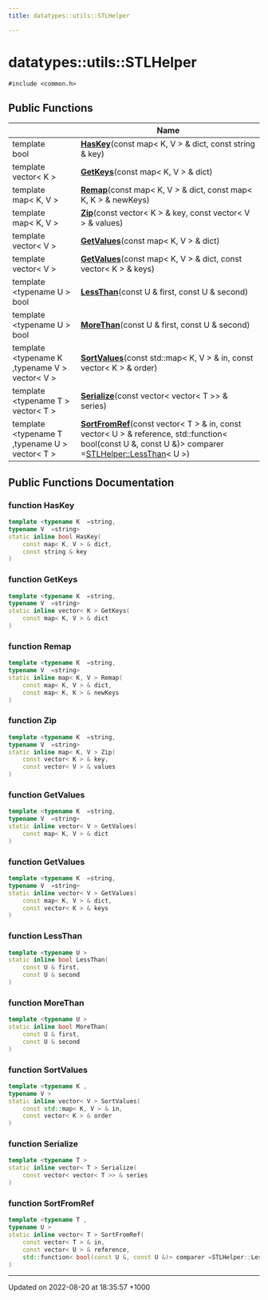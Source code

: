 ```yaml
---
title: datatypes::utils::STLHelper

---
```


# datatypes::utils::STLHelper






`#include <common.h>`

## Public Functions

|                | Name           |
| -------------- | -------------- |
| template <typename K  =string,typename V  =string\> <br>bool | **[HasKey](/cpp/Classes/classdatatypes_1_1utils_1_1STLHelper/#function-haskey)**(const map< K, V > & dict, const string & key) |
| template <typename K  =string,typename V  =string\> <br>vector< K > | **[GetKeys](/cpp/Classes/classdatatypes_1_1utils_1_1STLHelper/#function-getkeys)**(const map< K, V > & dict) |
| template <typename K  =string,typename V  =string\> <br>map< K, V > | **[Remap](/cpp/Classes/classdatatypes_1_1utils_1_1STLHelper/#function-remap)**(const map< K, V > & dict, const map< K, K > & newKeys) |
| template <typename K  =string,typename V  =string\> <br>map< K, V > | **[Zip](/cpp/Classes/classdatatypes_1_1utils_1_1STLHelper/#function-zip)**(const vector< K > & key, const vector< V > & values) |
| template <typename K  =string,typename V  =string\> <br>vector< V > | **[GetValues](/cpp/Classes/classdatatypes_1_1utils_1_1STLHelper/#function-getvalues)**(const map< K, V > & dict) |
| template <typename K  =string,typename V  =string\> <br>vector< V > | **[GetValues](/cpp/Classes/classdatatypes_1_1utils_1_1STLHelper/#function-getvalues)**(const map< K, V > & dict, const vector< K > & keys) |
| template <typename U \> <br>bool | **[LessThan](/cpp/Classes/classdatatypes_1_1utils_1_1STLHelper/#function-lessthan)**(const U & first, const U & second) |
| template <typename U \> <br>bool | **[MoreThan](/cpp/Classes/classdatatypes_1_1utils_1_1STLHelper/#function-morethan)**(const U & first, const U & second) |
| template <typename K ,typename V \> <br>vector< V > | **[SortValues](/cpp/Classes/classdatatypes_1_1utils_1_1STLHelper/#function-sortvalues)**(const std::map< K, V > & in, const vector< K > & order) |
| template <typename T \> <br>vector< T > | **[Serialize](/cpp/Classes/classdatatypes_1_1utils_1_1STLHelper/#function-serialize)**(const vector< vector< T >> & series) |
| template <typename T ,typename U \> <br>vector< T > | **[SortFromRef](/cpp/Classes/classdatatypes_1_1utils_1_1STLHelper/#function-sortfromref)**(const vector< T > & in, const vector< U > & reference, std::function< bool(const U &, const U &)> comparer =[STLHelper::LessThan](/cpp/Classes/classdatatypes_1_1utils_1_1STLHelper/#function-lessthan)< U >) |

## Public Functions Documentation

### function HasKey

```cpp
template <typename K  =string,
typename V  =string>
static inline bool HasKey(
    const map< K, V > & dict,
    const string & key
)
```


### function GetKeys

```cpp
template <typename K  =string,
typename V  =string>
static inline vector< K > GetKeys(
    const map< K, V > & dict
)
```


### function Remap

```cpp
template <typename K  =string,
typename V  =string>
static inline map< K, V > Remap(
    const map< K, V > & dict,
    const map< K, K > & newKeys
)
```


### function Zip

```cpp
template <typename K  =string,
typename V  =string>
static inline map< K, V > Zip(
    const vector< K > & key,
    const vector< V > & values
)
```


### function GetValues

```cpp
template <typename K  =string,
typename V  =string>
static inline vector< V > GetValues(
    const map< K, V > & dict
)
```


### function GetValues

```cpp
template <typename K  =string,
typename V  =string>
static inline vector< V > GetValues(
    const map< K, V > & dict,
    const vector< K > & keys
)
```


### function LessThan

```cpp
template <typename U >
static inline bool LessThan(
    const U & first,
    const U & second
)
```


### function MoreThan

```cpp
template <typename U >
static inline bool MoreThan(
    const U & first,
    const U & second
)
```


### function SortValues

```cpp
template <typename K ,
typename V >
static inline vector< V > SortValues(
    const std::map< K, V > & in,
    const vector< K > & order
)
```


### function Serialize

```cpp
template <typename T >
static inline vector< T > Serialize(
    const vector< vector< T >> & series
)
```


### function SortFromRef

```cpp
template <typename T ,
typename U >
static inline vector< T > SortFromRef(
    const vector< T > & in,
    const vector< U > & reference,
    std::function< bool(const U &, const U &)> comparer =STLHelper::LessThan< U >
)
```


-------------------------------

Updated on 2022-08-20 at 18:35:57 +1000